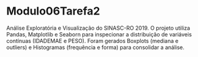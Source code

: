 # Modulo06Tarefa2
Análise Exploratória e Visualização do SINASC-RO 2019. O projeto utiliza Pandas, Matplotlib e Seaborn para inspecionar a distribuição de variáveis contínuas (IDADEMAE e PESO). Foram gerados Boxplots (mediana e outliers) e Histogramas (frequência e forma) para consolidar a análise.
